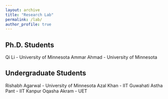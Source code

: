 ```yaml
---
layout: archive
title: "Research Lab"
permalink: /lab/
author_profile: true
---
```



## Ph.D. Students
Qi Li - University of Minnesota 
Ammar Ahmad - University of Minnesota 

## Undergraduate Students
Rishabh Agarwal - University of Minnesota 
Azal Khan - IIT Guwahati
Astha Pant - IIT Kanpur
Oqasha Akram - UET
